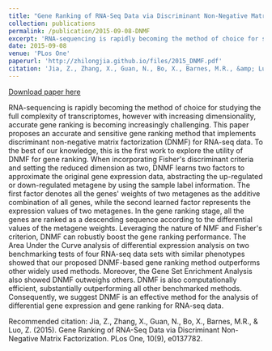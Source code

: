 ```yaml
---
title: "Gene Ranking of RNA-Seq Data via Discriminant Non-Negative Matrix Factorization"
collection: publications
permalink: /publication/2015-09-08-DNMF
excerpt: 'RNA-sequencing is rapidly becoming the method of choice for studying the full complexity of transcriptomes, however with increasing dimensionality, accurate gene ranking is becoming increasingly challenging. This paper proposes an accurate and sensitive gene ranking method that implements discriminant non-negative matrix factorization (DNMF) for RNA-seq data. To the best of our knowledge, this is the first work to explore the utility of DNMF for gene ranking. When incorporating Fisher&apos;s discriminant criteria and setting the reduced dimension as two, DNMF learns two factors to approximate the original gene expression data, abstracting the up-regulated or down-regulated metagene by using the sample label information. The first factor denotes all the genes&apos; weights of two metagenes as the additive combination of all genes, while the second learned factor represents the expression values of two metagenes. In the gene ranking stage, all the genes are ranked as a descending sequence according to the differential values of the metagene weights. Leveraging the nature of NMF and Fisher&apos;s criterion, DNMF can robustly boost the gene ranking performance. The Area Under the Curve analysis of differential expression analysis on two benchmarking tests of four RNA-seq data sets with similar phenotypes showed that our proposed DNMF-based gene ranking method outperforms other widely used methods. Moreover, the Gene Set Enrichment Analysis also showed DNMF outweighs others. DNMF is also computationally efficient, substantially outperforming all other benchmarked methods. Consequently, we suggest DNMF is an effective method for the analysis of differential gene expression and gene ranking for RNA-seq data.'
date: 2015-09-08
venue: 'PLos One'
paperurl: 'http://zhilongjia.github.io/files/2015_DNMF.pdf'
citation: 'Jia, Z., Zhang, X., Guan, N., Bo, X., Barnes, M.R., &amp; Luo, Z. (2015). Gene Ranking of RNA-Seq Data via Discriminant Non-Negative Matrix Factorization. PLos One, 10(9), e0137782.'
---
```


<a href='http://zhilongjia.github.io/files/2015_DNMF.pdf'>Download paper here</a>

RNA-sequencing is rapidly becoming the method of choice for studying the full complexity of transcriptomes, however with increasing dimensionality, accurate gene ranking is becoming increasingly challenging. This paper proposes an accurate and sensitive gene ranking method that implements discriminant non-negative matrix factorization (DNMF) for RNA-seq data. To the best of our knowledge, this is the first work to explore the utility of DNMF for gene ranking. When incorporating Fisher&apos;s discriminant criteria and setting the reduced dimension as two, DNMF learns two factors to approximate the original gene expression data, abstracting the up-regulated or down-regulated metagene by using the sample label information. The first factor denotes all the genes&apos; weights of two metagenes as the additive combination of all genes, while the second learned factor represents the expression values of two metagenes. In the gene ranking stage, all the genes are ranked as a descending sequence according to the differential values of the metagene weights. Leveraging the nature of NMF and Fisher&apos;s criterion, DNMF can robustly boost the gene ranking performance. The Area Under the Curve analysis of differential expression analysis on two benchmarking tests of four RNA-seq data sets with similar phenotypes showed that our proposed DNMF-based gene ranking method outperforms other widely used methods. Moreover, the Gene Set Enrichment Analysis also showed DNMF outweighs others. DNMF is also computationally efficient, substantially outperforming all other benchmarked methods. Consequently, we suggest DNMF is an effective method for the analysis of differential gene expression and gene ranking for RNA-seq data.

Recommended citation: Jia, Z., Zhang, X., Guan, N., Bo, X., Barnes, M.R., & Luo, Z. (2015). Gene Ranking of RNA-Seq Data via Discriminant Non-Negative Matrix Factorization. PLos One, 10(9), e0137782.
